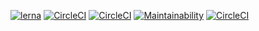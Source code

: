 [![lerna](https://img.shields.io/badge/maintained%20with-lerna-cc00ff.svg)](https://lernajs.io/)
[![CircleCI](https://circleci.com/gh/Enkya/centralShiftK3y.svg?style=svg)](https://circleci.com/gh/Enkya/centralShiftK3y)
[![CircleCI](https://circleci.com/gh/Enkya/ShiftK3y.svg?style=svg)](https://circleci.com/gh/Enkya/ShiftK3y)
[![Maintainability](https://api.codeclimate.com/v1/badges/231e6487fbb20d514016/maintainability)](https://codeclimate.com/github/Enkya/ShiftK3y/maintainability)
[![CircleCI](https://circleci.com/gh/Enkya/shiftK3yApiExpress.svg?style=svg)](https://circleci.com/gh/Enkya/shiftK3yApiExpress)